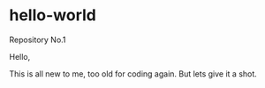 # hello-world
Repository No.1

Hello,

This is all new to me, too old for coding again. 
But lets give it a shot.
